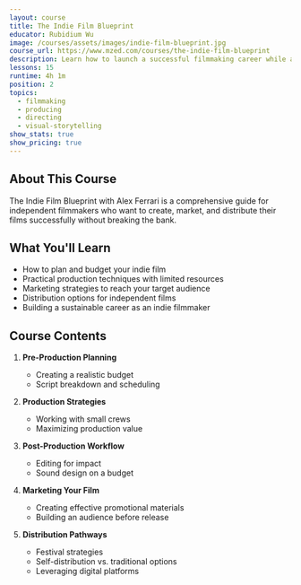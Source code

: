 ```yaml
---
layout: course
title: The Indie Film Blueprint
educator: Rubidium Wu
image: /courses/assets/images/indie-film-blueprint.jpg
course_url: https://www.mzed.com/courses/the-indie-film-blueprint
description: Learn how to launch a successful filmmaking career while avoiding common pitfalls with instructor Rubidium Wu's comprehensive guide to indie filmmaking.
lessons: 15
runtime: 4h 1m
position: 2
topics:
  - filmmaking
  - producing
  - directing
  - visual-storytelling
show_stats: true
show_pricing: true
---
```


## About This Course

The Indie Film Blueprint with Alex Ferrari is a comprehensive guide for independent filmmakers who want to create, market, and distribute their films successfully without breaking the bank.

## What You'll Learn

- How to plan and budget your indie film
- Practical production techniques with limited resources
- Marketing strategies to reach your target audience
- Distribution options for independent films
- Building a sustainable career as an indie filmmaker

## Course Contents

1. **Pre-Production Planning**
   - Creating a realistic budget
   - Script breakdown and scheduling
   
2. **Production Strategies**
   - Working with small crews
   - Maximizing production value
   
3. **Post-Production Workflow**
   - Editing for impact
   - Sound design on a budget
   
4. **Marketing Your Film**
   - Creating effective promotional materials
   - Building an audience before release
   
5. **Distribution Pathways**
   - Festival strategies
   - Self-distribution vs. traditional options
   - Leveraging digital platforms 